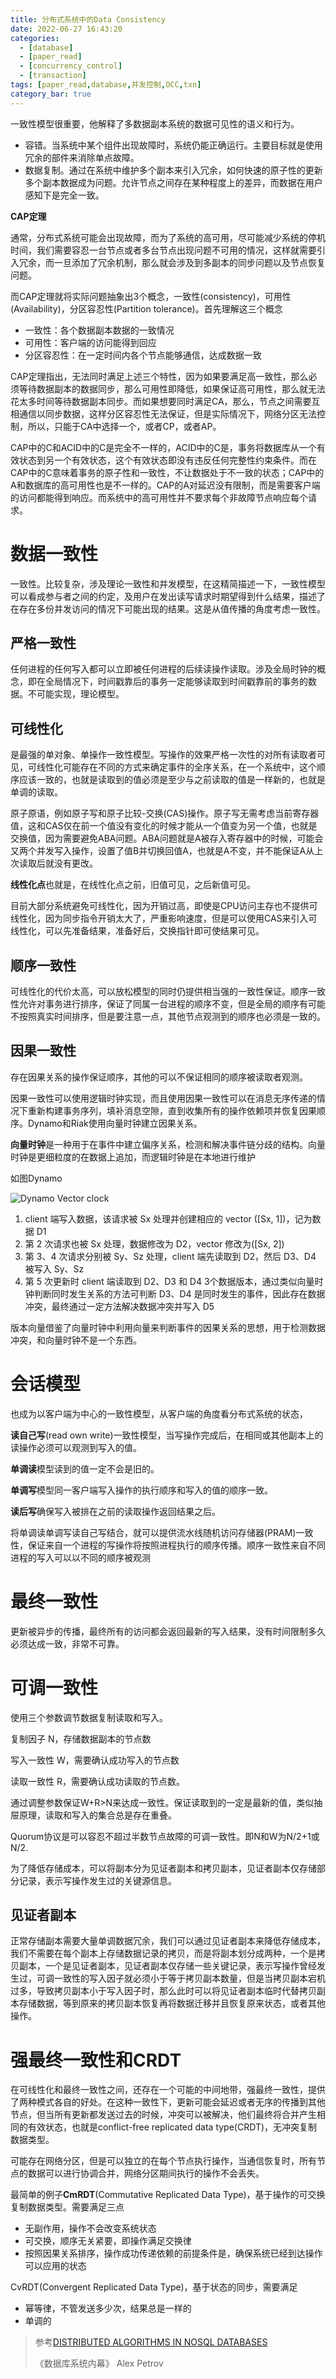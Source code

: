```yaml
---
title: 分布式系统中的Data Consistency
date: 2022-06-27 16:43:20
categories: 
  - [database]
  - [paper_read]
  - [concurrency_control]
  - [transaction]
tags: [paper_read,database,并发控制,OCC,txn]
category_bar: true
---
```


一致性模型很重要，他解释了多数据副本系统的数据可见性的语义和行为。

- 容错。当系统中某个组件出现故障时，系统仍能正确运行。主要目标就是使用冗余的部件来消除单点故障。
- 数据复制。通过在系统中维护多个副本来引入冗余，如何快速的原子性的更新多个副本数据成为问题。允许节点之间存在某种程度上的差异，而数据在用户感知下是完全一致。

**CAP定理**

通常，分布式系统可能会出现故障，而为了系统的高可用，尽可能减少系统的停机时间，我们需要容忍一台节点或者多台节点出现问题不可用的情况，这样就需要引入冗余，而一旦添加了冗余机制，那么就会涉及到多副本的同步问题以及节点恢复问题。

而CAP定理就将实际问题抽象出3个概念，一致性(consistency)，可用性(Availability)，分区容忍性(Partition tolerance)。首先理解这三个概念

- 一致性：各个数据副本数据的一致情况
- 可用性：客户端的访问能得到回应
- 分区容忍性：在一定时间内各个节点能够通信，达成数据一致

CAP定理指出，无法同时满足上述三个特性，因为如果要满足高一致性，那么必须等待数据副本的数据同步，那么可用性即降低，如果保证高可用性，那么就无法花太多时间等待数据副本同步。而如果想要同时满足CA，那么，节点之间需要互相通信以同步数据，这样分区容忍性无法保证，但是实际情况下，网络分区无法控制，所以，只能于CA中选择一个，或者CP，或者AP。

CAP中的C和ACID中的C是完全不一样的，ACID中的C是，事务将数据库从一个有效状态到另一个有效状态，这个有效状态即没有违反任何完整性约束条件。而在CAP中的C意味着事务的原子性和一致性，不让数据处于不一致的状态；CAP中的A和数据库的高可用性也是不一样的。CAP的A对延迟没有限制，而是需要客户端的访问都能得到响应。而系统中的高可用性并不要求每个非故障节点响应每个请求。

# 数据一致性

一致性。比较复杂，涉及理论一致性和并发模型，在这精简描述一下，一致性模型可以看成参与者之间的约定，及用户在发出读写请求时期望得到什么结果，描述了在存在多份并发访问的情况下可能出现的结果。这是从值传播的角度考虑一致性。

## 严格一致性

任何进程的任何写入都可以立即被任何进程的后续读操作读取。涉及全局时钟的概念，即在全局情况下，时间戳靠后的事务一定能够读取到时间戳靠前的事务的数据。不可能实现，理论模型。

## 可线性化

是最强的单对象、单操作一致性模型。写操作的效果严格一次性的对所有读取者可见，可线性化可能存在不同的方式来确定事件的全序关系，在一个系统中，这个顺序应该一致的，也就是读取到的值必须是至少与之前读取的值是一样新的，也就是单调的读取。

原子原语，例如原子写和原子比较-交换(CAS)操作。原子写无需考虑当前寄存器值，这和CAS仅在前一个值没有变化的时候才能从一个值变为另一个值，也就是交换值，因为需要避免ABA问题。ABA问题就是A被存入寄存器中的时候，可能会又两个并发写入操作，设置了值B并切换回值A，也就是A不变，并不能保证A从上次读取后就没有更改。

**线性化点**也就是，在线性化点之前，旧值可见，之后新值可见。

目前大部分系统避免可线性化，因为开销过高，即使是CPU访问主存也不提供可线性化，因为同步指令开销太大了，严重影响速度，但是可以使用CAS来引入可线性化，可以先准备结果，准备好后，交换指针即可使结果可见。

## 顺序一致性

可线性化的代价太高，可以放松模型的同时仍提供相当强的一致性保证。顺序一致性允许对事务进行排序，保证了同属一台进程的顺序不变，但是全局的顺序有可能不按照真实时间排序，但是要注意一点，其他节点观测到的顺序也必须是一致的。

## 因果一致性

存在因果关系的操作保证顺序，其他的可以不保证相同的顺序被读取者观测。

因果一致性可以使用逻辑时钟实现，而且使用因果一致性可以在消息无序传递的情况下重新构建事务序列，填补消息空隙，直到收集所有的操作依赖项并恢复因果顺序。Dynamo和Riak使用向量时钟建立因果关系。

**向量时钟**是一种用于在事件中建立偏序关系，检测和解决事件链分歧的结构。向量时钟是更细粒度的在数据上追加，而逻辑时钟是在本地进行维护

如图Dynamo

![Dynamo Vector clock](distribute-basic/image-20220703210216966.png)

1. client 端写入数据，该请求被 Sx 处理并创建相应的 vector ([Sx, 1])，记为数据 D1
2. 第 2 次请求也被 Sx 处理，数据修改为 D2，vector 修改为([Sx, 2])
3. 第 3、4 次请求分别被 Sy、Sz 处理，client 端先读取到 D2，然后 D3、D4 被写入 Sy、Sz
4. 第 5 次更新时 client 端读取到 D2、D3 和 D4 3个数据版本，通过类似向量时钟判断同时发生关系的方法可判断 D3、D4 是同时发生的事件，因此存在数据冲突，最终通过一定方法解决数据冲突并写入 D5

版本向量借鉴了向量时钟中利用向量来判断事件的因果关系的思想，用于检测数据冲突，和向量时钟不是一个东西。

# 会话模型

也成为以客户端为中心的一致性模型，从客户端的角度看分布式系统的状态，

**读自己写**(read own write)一致性模型，当写操作完成后，在相同或其他副本上的读操作必须可以观测到写入的值。

**单调读**模型读到的值一定不会是旧的。

**单调写**模型同一客户端写入操作的执行顺序和写入的值的顺序一致。

**读后写**确保写入被排在之前的读取操作返回结果之后。

将单调读单调写读自己写结合，就可以提供流水线随机访问存储器(PRAM)一致性，保证来自一个进程的写操作将按照进程执行的顺序传播。顺序一致性来自不同进程的写入可以以不同的顺序被观测

# 最终一致性

更新被异步的传播，最终所有的访问都会返回最新的写入结果，没有时间限制多久必须达成一致，非常不可靠。

# 可调一致性



使用三个参数调节数据复制读取和写入。

复制因子 N，存储数据副本的节点数

写入一致性 W，需要确认成功写入的节点数

读取一致性 R，需要确认成功读取的节点数。

通过调整参数保证W+R>N来达成一致性。保证读取到的一定是最新的值，类似抽屉原理，读取和写入的集合总是存在重叠。

Quorum协议是可以容忍不超过半数节点故障的可调一致性。即N和W为N/2+1或N/2.

为了降低存储成本，可以将副本分为见证者副本和拷贝副本，见证者副本仅存储部分记录，表示写操作发生过的关键源信息。

## 见证者副本

正常存储副本需要大量单调数据冗余，我们可以通过见证者副本来降低存储成本，我们不需要在每个副本上存储数据记录的拷贝，而是将副本划分成两种，一个是拷贝副本，一个是见证者副本，见证者副本仅存储一些关键记录，表示写操作曾经发生过，可调一致性的写入因子就必须小于等于拷贝副本数量，但是当拷贝副本宕机过多，导致拷贝副本小于写入因子时，那么此时可以将见证者副本临时代替拷贝副本存储数据，等到原来的拷贝副本恢复再将数据迁移并且恢复原来状态，或者其他操作。

# 强最终一致性和CRDT

在可线性化和最终一致性之间，还存在一个可能的中间地带，强最终一致性，提供了两种模式各自的好处。在这种一致性下，更新可能会延迟或者无序的传播到其他节点，但当所有更新都发送过去的时候，冲突可以被解决，他们最终将合并产生相同的有效状态，也就是conflict-free replicated data type(CRDT)，无冲突复制数据类型。

可能存在网络分区，但是可以独立的在每个节点执行操作，当通信恢复时，所有节点的数据可以进行协调合并，网络分区期间执行的操作不会丢失。

最简单的例子**CmRDT**(Commutative Replicated Data Type)，基于操作的可交换复制数据类型。需要满足三点

- 无副作用，操作不会改变系统状态
- 可交换，顺序无关紧要，即操作满足交换律
- 按照因果关系排序，操作成功传递依赖的前提条件是，确保系统已经到达操作可以应用的状态

CvRDT(Convergent Replicated Data Type)，基于状态的同步，需要满足

- 幂等律，不管发送多少次，结果总是一样的
- 单调的

> 参考[DISTRIBUTED ALGORITHMS IN NOSQL DATABASES](https://highlyscalable.wordpress.com/2012/09/18/distributed-algorithms-in-nosql-databases/)
>
> 《数据库系统内幕》 Alex Petrov

